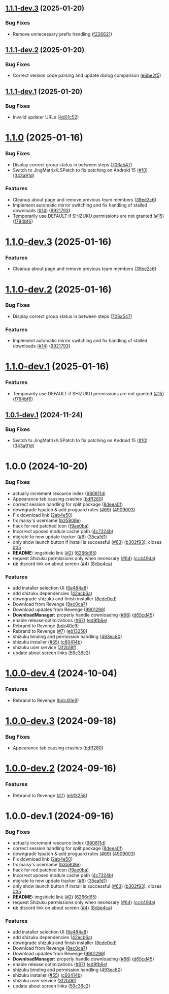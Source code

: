 ## [1.1.1-dev.3](https://github.com/revenge-mod/revenge-manager/compare/v1.1.1-dev.2...v1.1.1-dev.3) (2025-01-20)


### Bug Fixes

* Remove unnecessary prefix handling ([f226621](https://github.com/revenge-mod/revenge-manager/commit/f22662196d3be971d1c46853fdcb165d2158213a))

## [1.1.1-dev.2](https://github.com/revenge-mod/revenge-manager/compare/v1.1.1-dev.1...v1.1.1-dev.2) (2025-01-20)


### Bug Fixes

* Correct version code parsing and update dialog comparison ([e6be2f5](https://github.com/revenge-mod/revenge-manager/commit/e6be2f501820ae9cc3663a4cfaf4ac7e125dcc01))

## [1.1.1-dev.1](https://github.com/revenge-mod/revenge-manager/compare/v1.1.0...v1.1.1-dev.1) (2025-01-20)


### Bug Fixes

* Invalid updater URLs ([4d01c52](https://github.com/revenge-mod/revenge-manager/commit/4d01c52a21922dc0897cb76917139a9c1bc59e2f))

# [1.1.0](https://github.com/revenge-mod/revenge-manager/compare/v1.0.0...v1.1.0) (2025-01-16)


### Bug Fixes

* Display correct group status in between steps ([706a547](https://github.com/revenge-mod/revenge-manager/commit/706a547f65e9e72f13cf56a8e0102db6617b4b9a))
* Switch to JingMatrix/LSPatch to fix patching on Android 15 ([#10](https://github.com/revenge-mod/revenge-manager/issues/10)) ([343a91d](https://github.com/revenge-mod/revenge-manager/commit/343a91d83c3e394c3cd6e396de5d4a33a5ae3dbe))


### Features

* Cleanup about page and remove previous team members ([39ee2c6](https://github.com/revenge-mod/revenge-manager/commit/39ee2c654c62b63045d918cf7ffddcee55f6614f))
* Implement automatic mirror switching and fix handling of stalled downloads ([#14](https://github.com/revenge-mod/revenge-manager/issues/14)) ([9921793](https://github.com/revenge-mod/revenge-manager/commit/992179349641e96fc383650767b196557767ea22))
* Temporarily use DEFAULT if SHIZUKU permissions are not granted ([#15](https://github.com/revenge-mod/revenge-manager/issues/15)) ([f784bf6](https://github.com/revenge-mod/revenge-manager/commit/f784bf622d764c2c9e43d0ab20ef3b7c83de13c1))

# [1.1.0-dev.3](https://github.com/revenge-mod/revenge-manager/compare/v1.1.0-dev.2...v1.1.0-dev.3) (2025-01-16)


### Features

* Cleanup about page and remove previous team members ([39ee2c6](https://github.com/revenge-mod/revenge-manager/commit/39ee2c654c62b63045d918cf7ffddcee55f6614f))

# [1.1.0-dev.2](https://github.com/revenge-mod/revenge-manager/compare/v1.1.0-dev.1...v1.1.0-dev.2) (2025-01-16)


### Bug Fixes

* Display correct group status in between steps ([706a547](https://github.com/revenge-mod/revenge-manager/commit/706a547f65e9e72f13cf56a8e0102db6617b4b9a))


### Features

* Implement automatic mirror switching and fix handling of stalled downloads ([#14](https://github.com/revenge-mod/revenge-manager/issues/14)) ([9921793](https://github.com/revenge-mod/revenge-manager/commit/992179349641e96fc383650767b196557767ea22))

# [1.1.0-dev.1](https://github.com/revenge-mod/revenge-manager/compare/v1.0.1-dev.1...v1.1.0-dev.1) (2025-01-16)


### Features

* Temporarily use DEFAULT if SHIZUKU permissions are not granted ([#15](https://github.com/revenge-mod/revenge-manager/issues/15)) ([f784bf6](https://github.com/revenge-mod/revenge-manager/commit/f784bf622d764c2c9e43d0ab20ef3b7c83de13c1))

## [1.0.1-dev.1](https://github.com/revenge-mod/revenge-manager/compare/v1.0.0...v1.0.1-dev.1) (2024-11-24)


### Bug Fixes

* Switch to JingMatrix/LSPatch to fix patching on Android 15 ([#10](https://github.com/revenge-mod/revenge-manager/issues/10)) ([343a91d](https://github.com/revenge-mod/revenge-manager/commit/343a91d83c3e394c3cd6e396de5d4a33a5ae3dbe))

# 1.0.0 (2024-10-20)


### Bug Fixes

* actually increment resource index ([980811d](https://github.com/revenge-mod/revenge-manager/commit/980811d4107acf425d689b3f0b831e58d064b1a4))
* Appearance tab causing crashes ([bdff280](https://github.com/revenge-mod/revenge-manager/commit/bdff280e29a6cb316ac8ad936621281c8c1f8c18))
* correct session handling for split package ([8deea0f](https://github.com/revenge-mod/revenge-manager/commit/8deea0fed3fa6b53ac5db236404052367e4dc960))
* downgrade lspatch & add proguard rules ([#69](https://github.com/revenge-mod/revenge-manager/issues/69)) ([4909003](https://github.com/revenge-mod/revenge-manager/commit/4909003439b4cc86b15c338c641528d3cce9a81a))
* Fix download link ([2ab4e50](https://github.com/revenge-mod/revenge-manager/commit/2ab4e501632683ea6995c41fff419180999935c1))
* fix maisy's username ([b35908e](https://github.com/revenge-mod/revenge-manager/commit/b35908eb4441404cf6ccf5c498ddc9de0eb64267))
* hack for red patched icon ([f9ae0ba](https://github.com/revenge-mod/revenge-manager/commit/f9ae0ba7051b53b172a535e938c876286834c6d4))
* Incorrect xposed module cache path ([4c7324b](https://github.com/revenge-mod/revenge-manager/commit/4c7324bc2cdf88a6d829cf7cfe1082829dcc3b11))
* migrate to new update tracker ([#6](https://github.com/revenge-mod/revenge-manager/issues/6)) ([35eafd1](https://github.com/revenge-mod/revenge-manager/commit/35eafd120787139d1673254dc713aa097f8ea566))
* only show launch button if install is successful ([#63](https://github.com/revenge-mod/revenge-manager/issues/63)) ([b302f93](https://github.com/revenge-mod/revenge-manager/commit/b302f93e3ea643f83c5f6426017b1a9976998a67)), closes [#35](https://github.com/revenge-mod/revenge-manager/issues/35)
* **README:** imgshield link ([#2](https://github.com/revenge-mod/revenge-manager/issues/2)) ([6266d65](https://github.com/revenge-mod/revenge-manager/commit/6266d65f1a08cf9201195c0310567a72cd9cf079))
* request Shizuku permissions only when necessary ([#64](https://github.com/revenge-mod/revenge-manager/issues/64)) ([cc449da](https://github.com/revenge-mod/revenge-manager/commit/cc449da39d02eb9cfc91adb6bdd17230fa5390cd))
* **ui:** discord link on about screen ([#4](https://github.com/revenge-mod/revenge-manager/issues/4)) ([8cbe4ca](https://github.com/revenge-mod/revenge-manager/commit/8cbe4ca6e37dbc1faef4d1f4a6b414ebffe2dc42))


### Features

* add installer selection UI ([8e484a8](https://github.com/revenge-mod/revenge-manager/commit/8e484a8e969b3e68da3b033122a36f856d2ac2f9))
* add shizuku dependencies ([42acb6a](https://github.com/revenge-mod/revenge-manager/commit/42acb6a534a39553ea188f70d5b793c207550efb))
* downgrade shizuku and finish installer ([8ede0cd](https://github.com/revenge-mod/revenge-manager/commit/8ede0cdc861fa7883f4f3872168ab45155002b21))
* Download from Revenge ([8ec0ca7](https://github.com/revenge-mod/revenge-manager/commit/8ec0ca729826c720c2733f02b1160465fb2259ae))
* Download updates from Revenge ([9901299](https://github.com/revenge-mod/revenge-manager/commit/9901299a16d5901f4681dc70cd0ee375bfc1874c))
* **DownloadManager:** properly handle downloading ([#66](https://github.com/revenge-mod/revenge-manager/issues/66)) ([d65cd45](https://github.com/revenge-mod/revenge-manager/commit/d65cd45a829c1b136ea704840de70deb5b64419a))
* enable release optimizations ([#67](https://github.com/revenge-mod/revenge-manager/issues/67)) ([ed9fb6e](https://github.com/revenge-mod/revenge-manager/commit/ed9fb6e80535d2c73eea6d112f7366debe595fc3))
* Rebrand to Revenge ([bdc40e9](https://github.com/revenge-mod/revenge-manager/commit/bdc40e9db5de7e5b272727cbad7ff3f3c5b17ac3))
* Rebrand to Revenge ([#7](https://github.com/revenge-mod/revenge-manager/issues/7)) ([eb13258](https://github.com/revenge-mod/revenge-manager/commit/eb1325834acc8129d3b61e4ef9ab4cfd7c665f3f))
* shizuku binding and permission handling ([493ec80](https://github.com/revenge-mod/revenge-manager/commit/493ec80eccff65816c6f7c17d5027a1ff2fd9d7f))
* shizuku installer ([#55](https://github.com/revenge-mod/revenge-manager/issues/55)) ([c60414b](https://github.com/revenge-mod/revenge-manager/commit/c60414bb1e7254a0f64b43d8aedbdeb380d98a73))
* shizuku user service ([3f2b18f](https://github.com/revenge-mod/revenge-manager/commit/3f2b18f52de8c8552408311091845e9248fdf276))
* update about screen links ([59c36c2](https://github.com/revenge-mod/revenge-manager/commit/59c36c288fbcb1144067b150644e7b511180995b))

# [1.0.0-dev.4](https://github.com/revenge-mod/revenge-manager/compare/v1.0.0-dev.3...v1.0.0-dev.4) (2024-10-04)


### Features

* Rebrand to Revenge ([bdc40e9](https://github.com/revenge-mod/revenge-manager/commit/bdc40e9db5de7e5b272727cbad7ff3f3c5b17ac3))

# [1.0.0-dev.3](https://github.com/revenge-mod/revenge-manager/compare/v1.0.0-dev.2...v1.0.0-dev.3) (2024-09-18)


### Bug Fixes

* Appearance tab causing crashes ([bdff280](https://github.com/revenge-mod/revenge-manager/commit/bdff280e29a6cb316ac8ad936621281c8c1f8c18))

# [1.0.0-dev.2](https://github.com/revenge-mod/revenge-manager/compare/v1.0.0-dev.1...v1.0.0-dev.2) (2024-09-16)


### Features

* Rebrand to Revenge ([#7](https://github.com/revenge-mod/revenge-manager/issues/7)) ([eb13258](https://github.com/revenge-mod/revenge-manager/commit/eb1325834acc8129d3b61e4ef9ab4cfd7c665f3f))

# 1.0.0-dev.1 (2024-09-16)


### Bug Fixes

* actually increment resource index ([980811d](https://github.com/revenge-mod/revenge-manager/commit/980811d4107acf425d689b3f0b831e58d064b1a4))
* correct session handling for split package ([8deea0f](https://github.com/revenge-mod/revenge-manager/commit/8deea0fed3fa6b53ac5db236404052367e4dc960))
* downgrade lspatch & add proguard rules ([#69](https://github.com/revenge-mod/revenge-manager/issues/69)) ([4909003](https://github.com/revenge-mod/revenge-manager/commit/4909003439b4cc86b15c338c641528d3cce9a81a))
* Fix download link ([2ab4e50](https://github.com/revenge-mod/revenge-manager/commit/2ab4e501632683ea6995c41fff419180999935c1))
* fix maisy's username ([b35908e](https://github.com/revenge-mod/revenge-manager/commit/b35908eb4441404cf6ccf5c498ddc9de0eb64267))
* hack for red patched icon ([f9ae0ba](https://github.com/revenge-mod/revenge-manager/commit/f9ae0ba7051b53b172a535e938c876286834c6d4))
* Incorrect xposed module cache path ([4c7324b](https://github.com/revenge-mod/revenge-manager/commit/4c7324bc2cdf88a6d829cf7cfe1082829dcc3b11))
* migrate to new update tracker ([#6](https://github.com/revenge-mod/revenge-manager/issues/6)) ([35eafd1](https://github.com/revenge-mod/revenge-manager/commit/35eafd120787139d1673254dc713aa097f8ea566))
* only show launch button if install is successful ([#63](https://github.com/revenge-mod/revenge-manager/issues/63)) ([b302f93](https://github.com/revenge-mod/revenge-manager/commit/b302f93e3ea643f83c5f6426017b1a9976998a67)), closes [#35](https://github.com/revenge-mod/revenge-manager/issues/35)
* **README:** imgshield link ([#2](https://github.com/revenge-mod/revenge-manager/issues/2)) ([6266d65](https://github.com/revenge-mod/revenge-manager/commit/6266d65f1a08cf9201195c0310567a72cd9cf079))
* request Shizuku permissions only when necessary ([#64](https://github.com/revenge-mod/revenge-manager/issues/64)) ([cc449da](https://github.com/revenge-mod/revenge-manager/commit/cc449da39d02eb9cfc91adb6bdd17230fa5390cd))
* **ui:** discord link on about screen ([#4](https://github.com/revenge-mod/revenge-manager/issues/4)) ([8cbe4ca](https://github.com/revenge-mod/revenge-manager/commit/8cbe4ca6e37dbc1faef4d1f4a6b414ebffe2dc42))


### Features

* add installer selection UI ([8e484a8](https://github.com/revenge-mod/revenge-manager/commit/8e484a8e969b3e68da3b033122a36f856d2ac2f9))
* add shizuku dependencies ([42acb6a](https://github.com/revenge-mod/revenge-manager/commit/42acb6a534a39553ea188f70d5b793c207550efb))
* downgrade shizuku and finish installer ([8ede0cd](https://github.com/revenge-mod/revenge-manager/commit/8ede0cdc861fa7883f4f3872168ab45155002b21))
* Download from Revenge ([8ec0ca7](https://github.com/revenge-mod/revenge-manager/commit/8ec0ca729826c720c2733f02b1160465fb2259ae))
* Download updates from Revenge ([9901299](https://github.com/revenge-mod/revenge-manager/commit/9901299a16d5901f4681dc70cd0ee375bfc1874c))
* **DownloadManager:** properly handle downloading ([#66](https://github.com/revenge-mod/revenge-manager/issues/66)) ([d65cd45](https://github.com/revenge-mod/revenge-manager/commit/d65cd45a829c1b136ea704840de70deb5b64419a))
* enable release optimizations ([#67](https://github.com/revenge-mod/revenge-manager/issues/67)) ([ed9fb6e](https://github.com/revenge-mod/revenge-manager/commit/ed9fb6e80535d2c73eea6d112f7366debe595fc3))
* shizuku binding and permission handling ([493ec80](https://github.com/revenge-mod/revenge-manager/commit/493ec80eccff65816c6f7c17d5027a1ff2fd9d7f))
* shizuku installer ([#55](https://github.com/revenge-mod/revenge-manager/issues/55)) ([c60414b](https://github.com/revenge-mod/revenge-manager/commit/c60414bb1e7254a0f64b43d8aedbdeb380d98a73))
* shizuku user service ([3f2b18f](https://github.com/revenge-mod/revenge-manager/commit/3f2b18f52de8c8552408311091845e9248fdf276))
* update about screen links ([59c36c2](https://github.com/revenge-mod/revenge-manager/commit/59c36c288fbcb1144067b150644e7b511180995b))
